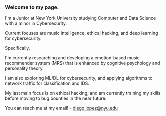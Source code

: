 ### Welcome to my page. 

I'm a Junior at New York University studying Computer and Data Science with a minor in Cybersecurity. 

Current focuses are music intelligence, ethical hacking, and deep learning for cybersecurity. 

Specifically,

I'm currently researching and developing a emotion-based music recommender system (MRS) that is enhanced by cognitive psychology and personality theory. 

I am also exploring ML/DL for cybersecurity, and applying algorithms to network traffic for classification and IDS.

My last main focus is on ethical hacking, and am currently training my skills before moving to bug bounties in the near future. 

You can reach me at my email! - diego.lopez@nyu.edu 
